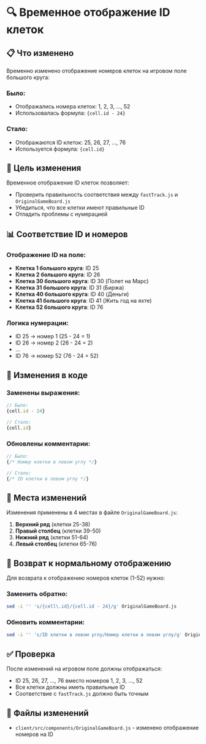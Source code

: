 # 🔍 Временное отображение ID клеток

## 📋 Что изменено

Временно изменено отображение номеров клеток на игровом поле большого круга:

### **Было:**
- Отображались номера клеток: 1, 2, 3, ..., 52
- Использовалась формула: `{cell.id - 24}`

### **Стало:**
- Отображаются ID клеток: 25, 26, 27, ..., 76
- Используется формула: `{cell.id}`

## 🎯 Цель изменения

Временное отображение ID клеток позволяет:
- Проверить правильность соответствия между `fastTrack.js` и `OriginalGameBoard.js`
- Убедиться, что все клетки имеют правильные ID
- Отладить проблемы с нумерацией

## 📊 Соответствие ID и номеров

### **Отображение ID на поле:**
- **Клетка 1 большого круга**: ID 25
- **Клетка 2 большого круга**: ID 26
- **Клетка 30 большого круга**: ID 30 (Полет на Марс)
- **Клетка 31 большого круга**: ID 31 (Биржа)
- **Клетка 40 большого круга**: ID 40 (Деньги)
- **Клетка 41 большого круга**: ID 41 (Жить год на яхте)
- **Клетка 52 большого круга**: ID 76

### **Логика нумерации:**
- ID 25 → номер 1 (25 - 24 = 1)
- ID 26 → номер 2 (26 - 24 = 2)
- ...
- ID 76 → номер 52 (76 - 24 = 52)

## 🔧 Изменения в коде

### **Заменены выражения:**
```javascript
// Было:
{cell.id - 24}

// Стало:
{cell.id}
```

### **Обновлены комментарии:**
```javascript
// Было:
{/* Номер клетки в левом углу */}

// Стало:
{/* ID клетки в левом углу */}
```

## 📍 Места изменений

Изменения применены в 4 местах в файле `OriginalGameBoard.js`:
1. **Верхний ряд** (клетки 25-38)
2. **Правый столбец** (клетки 39-50)
3. **Нижний ряд** (клетки 51-64)
4. **Левый столбец** (клетки 65-76)

## 🔄 Возврат к нормальному отображению

Для возврата к отображению номеров клеток (1-52) нужно:

### **Заменить обратно:**
```bash
sed -i '' 's/{cell\.id}/{cell.id - 24}/g' OriginalGameBoard.js
```

### **Обновить комментарии:**
```bash
sed -i '' 's/ID клетки в левом углу/Номер клетки в левом углу/g' OriginalGameBoard.js
```

## ✅ Проверка

После изменений на игровом поле должны отображаться:
- ID 25, 26, 27, ..., 76 вместо номеров 1, 2, 3, ..., 52
- Все клетки должны иметь правильные ID
- Соответствие с `fastTrack.js` должно быть точным

## 📁 Файлы изменений

- `client/src/components/OriginalGameBoard.js` - изменено отображение номеров на ID
